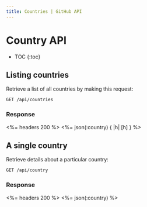 ```yaml
---
title: Countries | GitHub API
---
```


# Country API

* TOC
{:toc}

## Listing countries

Retrieve a list of all countries by making this request:

    GET /api/countries

### Response

<%= headers 200 %>
<%= json(:country) { |h| [h] } %>

## A single country

Retrieve details about a particular country: 

    GET /api/country

### Response

<%= headers 200 %>
<%= json(:country) %>

